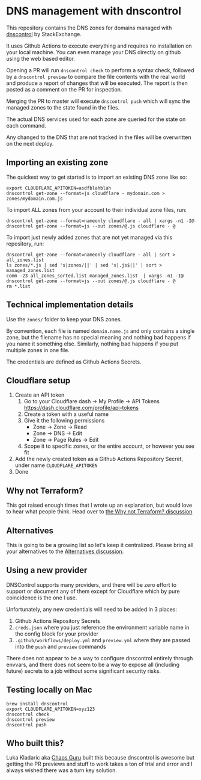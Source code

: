 # DNS management with dnscontrol

This repository contains the DNS zones for domains managed with [dnscontrol](https://github.com/StackExchange/dnscontrol) by StackExchange.

It uses Github Actions to execute everything and requires no installation on your local machine. You can even manage your DNS directly on github using the web based editor.

Opening a PR will run `dnscontrol check` to perform a syntax check, followed by a `dnscontrol preview` to compare the file contents with the real world and produce a report of changes that will be executed. The report is then posted as a comment on the PR for inspection.

Merging the PR to master will execute `dnscontrol push` which will sync the managed zones to the state found in the files.

The actual DNS services used for each zone are queried for the state on each command.

Any changed to the DNS that are not tracked in the files will be overwritten on the next deploy.

## Importing an existing zone

The quickest way to get started is to import an existing DNS zone like so:

```
export CLOUDFLARE_APITOKEN=asdfblahblah
dnscontrol get-zone --format=js cloudflare - mydomain.com > zones/mydomain.com.js
```

To import ALL zones from your account to their individual zone files, run:

```
dnscontrol get-zone --format=nameonly cloudflare - all | xargs -n1 -I@ dnscontrol get-zone --format=js --out zones/@.js cloudflare - @
```

To import just newly added zones that are not yet managed via this repository, run:

```
dnscontrol get-zone --format=nameonly cloudflare - all | sort > all_zones.list
ls zones/*.js | sed 's|zones/||' | sed 's|.js$||' | sort > managed_zones.list
comm -23 all_zones_sorted.list managed_zones.list  | xargs -n1 -I@ dnscontrol get-zone --format=js --out zones/@.js cloudflare - @
rm *.list
```

## Technical implementation details

Use the `zones/` folder to keep your DNS zones.

By convention, each file is named `domain.name.js` and only contains a single zone, but the filename has no special meaning and nothing bad happens if you name it something else. Similarly, nothing bad happens if you put multiple zones in one file.

The credentials are defined as Github Actions Secrets.

## Cloudflare setup

1. Create an API token
   1. Go to your Cloudflare dash -> My Profile -> API Tokens https://dash.cloudflare.com/profile/api-tokens
   2. Create a token with a useful name
   3. Give it the following permissions
       * Zone -> Zone -> Read
       * Zone -> DNS -> Edit
       * Zone -> Page Rules -> Edit
   4. Scope it to specific zones, or the entire account, or however you see fit
2. Add the newly created token as a Github Actions Repository Secret, under name `CLOUDFLARE_APITOKEN`
3. Done

## Why not Terraform?

This got raised enough times that I wrote up an explanation, but would love to hear what people think. Head over to [the Why not Terraform? discussion](https://github.com/awesome-foundation/dns/discussions/3)

## Alternatives

This is going to be a growing list so let's keep it centralized. Please bring all your alternatives to the [Alternatives discussion](https://github.com/awesome-foundation/dns/discussions/4).

## Using a new provider

DNSControl supports many providers, and there will be zero effort to support or document any of them except for Cloudflare which by pure coincidence is the one I use.

Unfortunately, any new credentials will need to be added in 3 places:
1. Github Actions Repository Secrets
2. `creds.json` where you just reference the environment variable name in the config block for your provider
3. `.github/workflows/deploy.yml` and `preview.yml` where they are passed into the `push` and `preview` commands

There does not appear to be a way to configure dnscontrol entirely through envvars, and there does not seem to be a way to expose all (including future) secrets to a job without some significant security risks.

## Testing locally on Mac

```
brew install dnscontrol
export CLOUDFLARE_APITOKEN=xyz123
dnscontrol check
dnscontrol preview
dnscontrol push
```

## Who built this?

Luka Kladaric aka [Chaos Guru](https://chaos.guru/?utm_source=gh-af-dns) built this because dnscontrol is awesome but getting the PR previews and stuff to work takes a ton of trial and error and I always wished there was a turn key solution.
